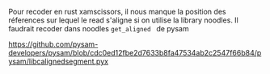 Pour recoder en rust xamscissors, il nous manque la position des réferences sur lequel le read s'aligne si on utilise la library noodles. Il faudrait recoder dans noodles `get_aligned ` de pysam

https://github.com/pysam-developers/pysam/blob/cdc0ed12fbe2d7633b8fa47534ab2c2547f66b84/pysam/libcalignedsegment.pyx
